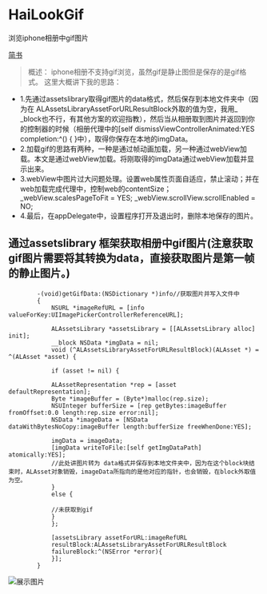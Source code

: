 # HaiLookGif
浏览iphone相册中gif图片

[简书](https://www.jianshu.com/p/e28f803f2888)

>概述：
    iphone相册不支持gif浏览，虽然gif是静止图但是保存的是gif格式。
    这里大概讲下我的思路：
    
- 1.先通过assetslibrary取得gif图片的data格式，然后保存到本地文件夹中（因为在 ALAssetsLibraryAssetForURLResultBlock外取的值为空，我用_ _block也不行，有其他方案的欢迎指教），然后当从相册取到图片并返回到你的控制器的时候（相册代理中的[self dismissViewControllerAnimated:YES completion:^() { }中），取得你保存在本地的imgData。
- 2.加载gif的思路有两种，一种是通过帧动画加载，另一种通过webView加载。本文是通过webView加载。将刚取得的imgData通过webView加载并显示出来。
- 3.webView中图片过大问题处理。设置web属性页面自适应，禁止滚动；并在web加载完成代理中，控制web的contentSize；
                _webView.scalesPageToFit = YES;
                _webView.scrollView.scrollEnabled = NO;
- 4.最后，在appDelegate中，设置程序打开及退出时，删除本地保存的图片。

## 通过assetslibrary 框架获取相册中gif图片(注意获取gif图片需要将其转换为data，直接获取图片是第一帧的静止图片。)
    
```
        -(void)getGifData:(NSDictionary *)info//获取图片并写入文件中
        {
            NSURL *imageRefURL = [info valueForKey:UIImagePickerControllerReferenceURL];
    
            ALAssetsLibrary *assetsLibrary = [[ALAssetsLibrary alloc] init];
            __block NSData *imgData = nil;
            void (^ALAssetsLibraryAssetForURLResultBlock)(ALAsset *) = ^(ALAsset *asset) {

            if (asset != nil) {

            ALAssetRepresentation *rep = [asset defaultRepresentation];
            Byte *imageBuffer = (Byte*)malloc(rep.size);
            NSUInteger bufferSize = [rep getBytes:imageBuffer fromOffset:0.0 length:rep.size error:nil];
            NSData *imageData = [NSData dataWithBytesNoCopy:imageBuffer length:bufferSize freeWhenDone:YES];

            imgData = imageData;
            [imgData writeToFile:[self getImgDataPath] atomically:YES];
            //此处讲图片转为 data格式并保存到本地文件夹中，因为在这个block块结束时，ALAsset对象销毁，imageData所指向的是他对应的指针，也会销毁，在block外取值为空。
            }
            else {

            //未获取到gif
            }
            };

            [assetsLibrary assetForURL:imageRefURL
            resultBlock:ALAssetsLibraryAssetForURLResultBlock
            failureBlock:^(NSError *error){
            }];
        }

```

![展示图片](https://github.com/diankuanghuolong/HaiLookGif/blob/master/HaiLookGif/showImages/gifLook.gif)
